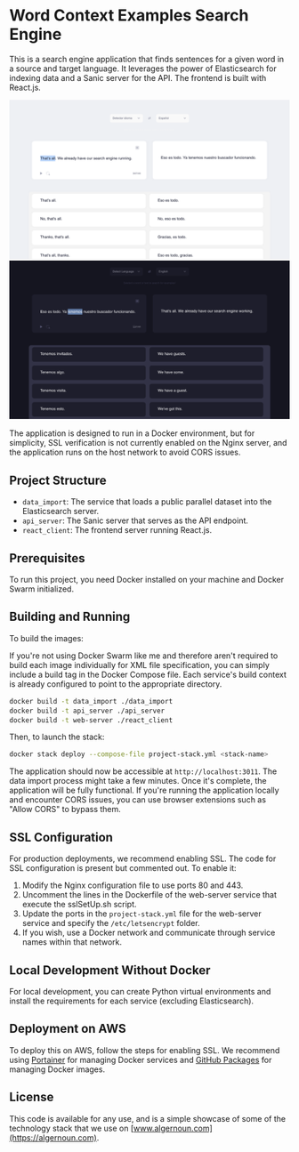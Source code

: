 # Word Context Examples Search Engine

This is a search engine application that finds sentences for a given word in a source and target language. It leverages the power of Elasticsearch for indexing data and a Sanic server for the API. The frontend is built with React.js.

![light example](https://github.com/hamzabealta/word-search/blob/main/example1.png?raw=true)
![dark example](https://github.com/hamzabealta/word-search/blob/main/example2.png?raw=true)


The application is designed to run in a Docker environment, but for simplicity, SSL verification is not currently enabled on the Nginx server, and the application runs on the host network to avoid CORS issues.

## Project Structure

- `data_import`: The service that loads a public parallel dataset into the Elasticsearch server.
- `api_server`: The Sanic server that serves as the API endpoint.
- `react_client`: The frontend server running React.js.

## Prerequisites

To run this project, you need Docker installed on your machine and Docker Swarm initialized.

## Building and Running

To build the images:

If you're not using Docker Swarm like me and therefore aren't required to build each image individually for XML file specification, you can simply include a build tag in the Docker Compose file. Each service's build context is already configured to point to the appropriate directory.   

```bash
docker build -t data_import ./data_import
docker build -t api_server ./api_server
docker build -t web-server ./react_client
```

Then, to launch the stack:

```bash
docker stack deploy --compose-file project-stack.yml <stack-name>
```

The application should now be accessible at `http://localhost:3011`. The data import process might take a few minutes. Once it's complete, the application will be fully functional. If you're running the application locally and encounter CORS issues, you can use browser extensions such as "Allow CORS" to bypass them.  


## SSL Configuration

For production deployments, we recommend enabling SSL. The code for SSL configuration is present but commented out. To enable it:

1. Modify the Nginx configuration file to use ports 80 and 443.
1. Uncomment the lines in the Dockerfile of the web-server service that execute the sslSetUp.sh script.
1. Update the ports in the `project-stack.yml` file for the web-server service and specify the `/etc/letsencrypt` folder.
1. If you wish, use a Docker network and communicate through service names within that network.

## Local Development Without Docker

For local development, you can create Python virtual environments and install the requirements for each service (excluding Elasticsearch).

## Deployment on AWS

To deploy this on AWS, follow the steps for enabling SSL. We recommend using [Portainer](https://www.portainer.io) for managing Docker services and [GitHub Packages](https://github.com/features/packages) for managing Docker images.

## License

This code is available for any use, and is a simple showcase of some of the technology stack that we use on [www.algernoun.com](https://algernoun.com).
